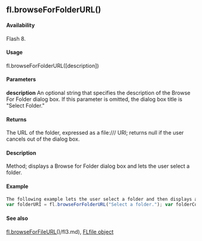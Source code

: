 ## fl.browseForFolderURL()

#### Availability

Flash 8.

#### Usage

fl.browseForFolderURL(\[description\])

#### Parameters

**description** An optional string that specifies the description of the Browse For Folder dialog box. If this parameter is omitted, the dialog box title is "Select Folder."

#### Returns

The URL of the folder, expressed as a file:/// URI; returns null if the user cancels out of the dialog box.

#### Description

Method; displays a Browse for Folder dialog box and lets the user select a folder.

#### Example

```javascript
The following example lets the user select a folder and then displays a list of files in that folder:
var folderURI = fl.browseForFolderURL("Select a folder."); var folderContents = FLfile.listFolder(folderURI);

```
#### See also

[fl.browseForFileURL()](#!AdobeDocs/developers-animatesdk-docs/test/flash_object_(fl)/fl3.md)/fl3.md), [FLfile object](#!AdobeDocs/developers-animatesdk-docs/test/FLfile_object/FLfile_summary.md)
